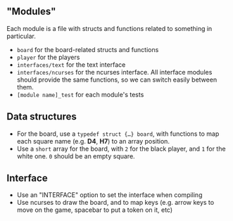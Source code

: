 "Modules"
---------

Each module is a file with structs and functions related to something in
particular.

- `board` for the board-related structs and functions
- `player` for the players
- `interfaces/text` for the text interface
- `interfaces/ncurses` for the ncurses interface. All interface modules should
  provide the same functions, so we can switch easily between them.
- `[module name]_test` for each module's tests

Data structures
--------------

- For the board, use a `typedef struct {…} board`, with functions to map
  each square name (e.g. __D4__, __H7__) to an array position.
- Use a `short` array for the board, with `2` for the black player, and `1` for the
  white one. `0` should be an empty square.

Interface
---------

- Use an "INTERFACE" option to set the interface when compiling
- Use ncurses to draw the board, and to map keys (e.g. arrow keys to move on the
  game, spacebar to put a token on it, etc)
